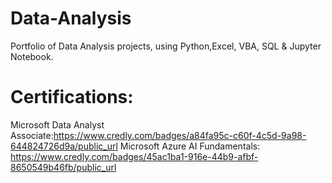 # Data-Analysis
Portfolio of Data Analysis projects, using Python,Excel, VBA, SQL & Jupyter Notebook.
# Certifications:
Microsoft Data Analyst Associate:https://www.credly.com/badges/a84fa95c-c60f-4c5d-9a98-644824726d9a/public_url
Microsoft Azure AI Fundamentals: https://www.credly.com/badges/45ac1ba1-916e-44b9-afbf-8650549b46fb/public_url
